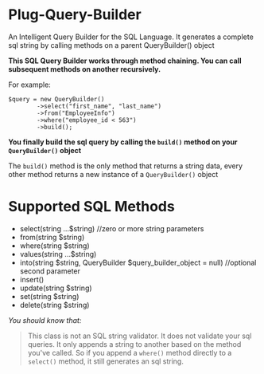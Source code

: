 # Plug-Query-Builder
An Intelligent Query Builder for the SQL Language. It generates a complete sql string by calling methods on a parent QueryBuilder() object

**This SQL Query Builder works through method chaining. You can call subsequent methods on another recursively.**

For example:

	$query = new QueryBuilder()
			->select("first_name", "last_name")
			->from("EmployeeInfo")
			->where("employee_id < 563")
			->build();

__You finally build the sql query by calling the `build()` method on your `QueryBuilder()` object__

The `build()` method is the only method that returns a string data, every other method returns a new instance
of a `QueryBuilder()` object

# Supported SQL Methods
+ select(string ...$string) //zero or more string parameters
+ from(string $string)
+ where(string $string)
+ values(string ...$string)
+ into(string $string, QueryBuilder $query_builder_object = null) //optional second parameter
+ insert()
+ update(string $string)
+ set(string $string)
+ delete(string $string)

<i>You should know that:</i>

> This class is not an SQL string validator. It does not validate your sql queries.
It only appends a string to another based on the method you've called.
So if you append a `where()` method directly to a `select()` method, it still
generates an sql string.